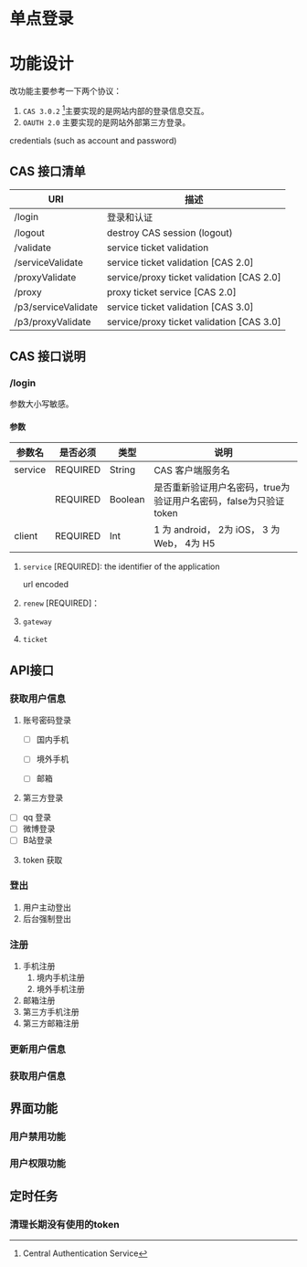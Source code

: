 # 单点登录

[^1]: Central Authentication Service



# 功能设计
改功能主要参考一下两个协议：

1. `CAS 3.0.2` [^1]主要实现的是网站内部的登录信息交互。
2. `OAUTH 2.0` 主要实现的是网站外部第三方登录。



credentials (such as account and password)



## CAS 接口清单

| URI                 | 描述                                       |
| ------------------- | ---------------------------------------- |
| /login              | 登录和认证                                    |
| /logout             | destroy CAS session (logout)             |
| /validate           | service ticket validation                |
| /serviceValidate    | service ticket validation [CAS 2.0]      |
| /proxyValidate      | service/proxy ticket validation [CAS 2.0] |
| /proxy              | proxy ticket service [CAS 2.0]           |
| /p3/serviceValidate | service ticket validation [CAS 3.0]      |
| /p3/proxyValidate   | service/proxy ticket validation [CAS 3.0] |



## CAS 接口说明

### /login

参数大小写敏感。

#### 参数

| 参数名     | 是否必须     | 类型      | 说明                                      |
| ------- | -------- | ------- | --------------------------------------- |
| service | REQUIRED | String  | CAS 客户端服务名                              |
|         | REQUIRED | Boolean | 是否重新验证用户名密码，true为验证用户名密码，false为只验证token |
| client  | REQUIRED | Int     | 1 为 android， 2为 iOS， 3 为 Web， 4为 H5     |



1. `service` [REQUIRED]: the identifier of the application

   url encoded

2. `renew`  [REQUIRED]：

3. `gateway`

4. `ticket`








## API接口

### 获取用户信息

1. 账号密码登录
   - [ ] 国内手机
   - [ ] 境外手机
   - [ ] 邮箱


2. 第三方登录

  - [ ] qq 登录
  - [ ] 微博登录
  - [ ] B站登录 

3. token 获取



### 登出

1. 用户主动登出
2. 后台强制登出



### 注册

1. 手机注册
   1. 境内手机注册
   2. 境外手机注册
2. 邮箱注册
3. 第三方手机注册
4. 第三方邮箱注册



### 更新用户信息



### 获取用户信息



## 界面功能

### 用户禁用功能

### 用户权限功能



## 定时任务

### 清理长期没有使用的token





[^1]: 